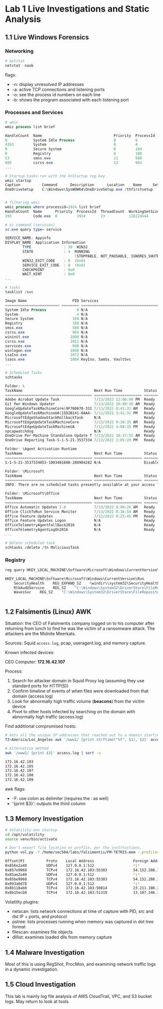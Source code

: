 # Lab 1 Live Investigations and Static Analysis

## 1.1 Live Windows Forensics

### Networking

```powershell
# netstat  
netstat -naob 
```

flags:

- -n: display unresolved IP addresses
- -a: active TCP connections and listening ports
- -o: see the process id numbers on each line
- -b: shows the program associated with each listening port

### Processes and Services

```powershell
# wmic
wmic process list brief

HandleCount  Name                                 Priority  ProcessId  ThreadCount  WorkingSetSize
0            System Idle Process                  0         0          16           8192
4263         System                               8         4          307          98304
0            Secure System                        8         104        0            75112448
0            Registry                             8         180        4            29081600
53           smss.exe                             11        588        2            954368
805          csrss.exe                            13        904        12           2928640
...

# Startup tasks run with the OnStartup reg key
wmic startup
Caption          Command      Description      Location    Name     SettingID   User   UserSID                                         
OneDriveSetup    C:\Windows\SysWOW64\OneDriveSetup.exe /thfirstsetup             OneDriveSetup   HKU\S-1-5-19\SOFTWARE\Microsoft\Windows\CurrentVersion\Run  OneDriveSetup       NT AUTHORITY\LOCAL SERVICE    S-1-5-19                                        


# filtering wmic
wmic process where processid=1924 list brief
HandleCount  Name      Priority  ProcessId  ThreadCount  WorkingSetSize
393          Code.exe  8         1924       23           118124544

# sc command (services)
sc.exe query type= service

SERVICE_NAME: Appinfo
DISPLAY_NAME: Application Information
        TYPE               : 30  WIN32  
        STATE              : 4  RUNNING 
                                (STOPPABLE, NOT_PAUSABLE, IGNORES_SHUTDOWN)
        WIN32_EXIT_CODE    : 0  (0x0)
        SERVICE_EXIT_CODE  : 0  (0x0)
        CHECKPOINT         : 0x0
        WAIT_HINT          : 0x0
...

# tasks
tasklist /svc

Image Name                     PID Services                                    
========================= ======== ============================================
System Idle Process              0 N/A                                         
System                           4 N/A                                         
Secure System                  104 N/A                                         
Registry                       180 N/A                                         
smss.exe                       588 N/A                                         
csrss.exe                      904 N/A                                         
wininit.exe                   1000 N/A                                         
csrss.exe                     1012 N/A                                         
services.exe                   940 N/A                                         
winlogon.exe                  1040 N/A                                         
LsaIso.exe                    1072 N/A                                         
lsass.exe                     1084 KeyIso, SamSs, VaultSvc 
...

# Scheduled Tasks
schtasks

Folder: \
TaskName                                 Next Run Time          Status         
======================================== ====================== ===============
Adobe Acrobat Update Task                7/13/2022 12:00:00 PM  Ready          
Git for Windows Updater                  7/13/2022 10:40:30 AM  Ready          
GoogleUpdateTaskMachineCore{9F760870-331 7/13/2022 8:41:31 AM   Ready          
GoogleUpdateTaskMachineUA{15D2B141-0AA4- 7/12/2022 3:41:31 PM   Ready          
MicrosoftEdgeShadowStackRollbackTask     N/A                    Ready          
MicrosoftEdgeUpdateTaskMachineCore       7/13/2022 9:30:35 AM   Ready          
MicrosoftEdgeUpdateTaskMachineUA         7/12/2022 4:00:35 PM   Ready          
npcapwatchdog                            N/A                    Ready          
OneDrive Per-Machine Standalone Update T 7/13/2022 10:17:55 AM  Ready          
OneDrive Reporting Task-S-1-5-21-3537334 7/13/2022 3:05:20 PM   Ready          

Folder: \Agent Activation Runtime
TaskName                                 Next Run Time          Status         
======================================== ====================== ===============
S-1-5-21-3537334053-1003481608-288984282 N/A                    Disabled       

Folder: \Microsoft
TaskName                                 Next Run Time          Status         
======================================== ====================== ===============
INFO: There are no scheduled tasks presently available at your access level.

Folder: \Microsoft\Office
TaskName                                 Next Run Time          Status         
======================================== ====================== ===============
Office Automatic Updates 2.0             7/13/2022 9:00:26 AM   Ready          
Office ClickToRun Service Monitor        7/13/2022 8:16:54 AM   Ready          
Office Feature Updates                   7/12/2022 8:25:45 PM   Ready          
Office Feature Updates Logon             N/A                    Ready          
OfficeTelemetryAgentFallBack2016         N/A                    Ready          
OfficeTelemetryAgentLogOn2016            N/A                    Ready       
...

# Delete scheduled task
schtasks /delete /tn MaliciousTask
```

### Registry

```powershell
reg query HKEY_LOCAL_MACHINE\Software\Microsoft\Windows\CurrentVersion\Run

HKEY_LOCAL_MACHINE\Software\Microsoft\Windows\CurrentVersion\Run
    SecurityHealth    REG_EXPAND_SZ    %windir%\system32\SecurityHealthSystray.exe
    RtkAudUService    REG_SZ    "C:\Windows\System32\DriverStore\FileRepository\realtekservice.inf_amd64_200389f68a8e25cd\RtkAudUService64.exe" -background
    WavesSvc    REG_SZ    "C:\Windows\System32\DriverStore\FileRepository\wavesapo10de.inf_amd64_ed8cfd6e0eecb72a\WavesSvc64.exe" -Jack
```

```powershell

```

## 1.2 Falsimentis (Linux) AWK

Situation: the CEO of Falsimentis company logged on to his computer after returning from lunch to find he was the victim of a ransomware attack. The attackers are the Midnite Meerkats.

Sources: Squid ```access.log```, pcap, useragent.log, and memory capture.

Known infected devices:

CEO Computer: __172.16.42.107__

Process:

1. Search for attacker domain in Squid Proxy log (assuming they use standard ports for HTTP(S))
2. Confirm timeline of events of when files were downloaded from that domain (access.log)
3. Look for abnormally high traffic volume (__beacons__) from the victim device
4. Pivot to other hosts infected by searching on the domain with abnormally high traffic (access.log)

Find additional compromised hosts:

```bash
# Gets all the unique IP addresses that reached out to a domain starting with www1
TZ=America/Los_Angeles awk '/www1/ {print strftime("%T", $1), $3}' access.log | sort -u -k2,2 

# Alternative method
awk '/www1/ {print $3}' access.log | sort -u

172.16.42.103
172.16.42.105
172.16.42.107
172.16.42.108
172.16.42.109
```

awk flags:

- -F: use colon as delimiter (requires the : as well)
- '{print $3}': outputs the third column

## 1.3 Memory Investigation

```bash
# Volatility env startup
cd /opt/volatility
source venv/bin/activate

# Don't export file location or profile, per the instrtuctions.
python vol.py -f /home/sec504/labs/falsimentis/FM-TETRIS.mem --profile=Win10x86_15063 netscan

Offset(P)          Proto    Local Address                  Foreign Address      State            Pid      Owner          Created
0x856e2a40         UDPv4    127.0.0.1:512                  *:*                                   976      svchost.exe    2020-03-19 01:34:49 UTC+0000
0x857e9968         TCPv4    172.16.42.103:55383            54.152.208.117:443   ESTABLISHED      3872     firefox.exe    
0x85ae2a40         UDPv4    127.0.0.1:512                  *:*                                   976      svchost.exe    2020-03-19 01:34:49 UTC+0000
0x85be9968         TCPv4    172.16.42.103:55383            54.152.208.117:443   ESTABLISHED      3872     firefox.exe    
0x893a0d78         UDPv4    127.0.0.1:512                  *:*                                   4856     svchost.exe    2020-03-19 01:35:04 UTC+0000
0x8b118ab0         TCPv4    172.16.42.103:50814            23.211.108.33:443    CLOSE_WAIT       3688     SearchUI.exe   
0x8b15ecb8         TCPv4    172.16.42.103:51319            13.107.246.10:443    CLOSE_WAIT       3688     SearchUI.exe   

```

Volatility plugins:

- netscan: lists network connections at time of capture with PID, src and dst IP + ports, and protocol
- pstree: lists processes running when memory was captured in dot tree format
- filescan: examines file objects
- dlllist: examines loaded dlls from memory capture

## 1.4 Malware Investigation

Most of this is using RegShot, ProcMon, and examining network traffic logs in a dynamic investigation.

## 1.5 Cloud Investigation

This lab is mainly log file analysis of AWS CloudTrail, VPC, and S3 bucket logs.
May return to look at tools.
